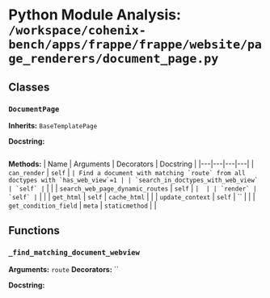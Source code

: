 # Python Module Analysis: `/workspace/cohenix-bench/apps/frappe/frappe/website/page_renderers/document_page.py`

## Classes

### `DocumentPage`
**Inherits:** `BaseTemplatePage`


**Docstring:**
```

```

**Methods:**
| Name | Arguments | Decorators | Docstring |
|---|---|---|---|
| `can_render` | `self` | `` | Find a document with matching `route` from all doctypes with `has_web_view`=1 |
| `search_in_doctypes_with_web_view` | `self` | `` |  |
| `search_web_page_dynamic_routes` | `self` | `` |  |
| `render` | `self` | `` |  |
| `get_html` | `self` | `cache_html` |  |
| `update_context` | `self` | `` |  |
| `get_condition_field` | `meta` | `staticmethod` |  |





## Functions

### `_find_matching_document_webview`
**Arguments:** `route`
**Decorators:** ``

**Docstring:**
```

```


